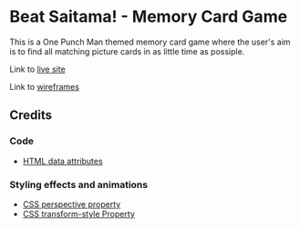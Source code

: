 # Beat Saitama! - Memory Card Game

This is a One Punch Man themed memory card game where the user's aim is to find all matching picture cards in as little time as possiple.

Link to [live site](https://kathrin-ddggxh.github.io/CI-PP2_memory-card-game/)

Link to [wireframes](https://www.figma.com/file/ZL7CYHIYrd1EM1fCKRbv8f/Untitled?node-id=0%3A1)

## Credits

### Code

- [HTML data attributes](https://developer.mozilla.org/en-US/docs/Learn/HTML/Howto/Use_data_attributes)

### Styling effects and animations
- [CSS perspective property](https://developer.mozilla.org/en-US/docs/Web/CSS/perspective)
- [CSS transform-style Property](https://developer.mozilla.org/en-US/docs/Web/CSS/transform-style)